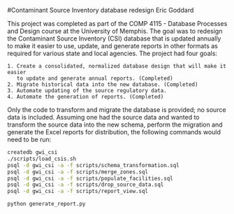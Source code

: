 #Contaminant Source Inventory database redesign
Eric Goddard

This project was completed as part of the COMP 4115 - Database Processes and 
Design course at the University of Memphis. The goal was to redesign the 
Contaminant Source Inventory (CSI) database that is updated annually to make it 
easier to use, update, and generate reports in other formats as required for 
various state and local agencies. The project had four goals:

    1. Create a consolidated, normalized database design that will make it easier 
       to update and generate annual reports. (Completed) 
    2. Migrate historical data into the new database. (Completed) 
    3. Automate updating of the source regulatory data. 
    4. Automate the generation of reports. (Completed) 
 

Only the code to transform and migrate the database is provided; no source data 
is included. Assuming one had the source data and wanted to transform the source 
data into the new schema, perform the migration and generate the Excel reports 
for distribution, the following commands would need to be run:

```bash
createdb gwi_csi
./scripts/load_csis.sh
psql -d gwi_csi -a -f scripts/schema_transformation.sql
psql -d gwi_csi -a -f scripts/merge_zones.sql
psql -d gwi_csi -a -f scripts/populate_facilities.sql
psql -d gwi_csi -a -f scripts/drop_source_data.sql
psql -d gwi_csi -a -f scripts/report_view.sql

python generate_report.py
```
